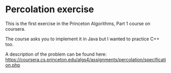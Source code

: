 # Percolation exercise
This is the first exercise in the Princeton Algorithms, Part 1 course on coursera.

The course asks you to implement it in Java but I wanted to practice C++ too.

A description of the problem can be found here:
https://coursera.cs.princeton.edu/algs4/assignments/percolation/specification.php